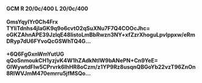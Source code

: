 #### GCM R 20/0c/400 L 20/0c/400
**GmsYqyIYr0Ch4Frx**<br/>**TYliTdnhs4jlaGK9q9o6cvtO2qSuXNu7F7Q4COOcJhc=**<br/>**oGKZAhnAPE39JzlqE48listoLmBbRwzn3NY+xfZzrXhoguLpvIppxw/eRmDRyp7dU6FYvoQcGSWhTQ4G...**<br/><br/>
**+6Q6FgGxnWmYutUG**<br/>**qQoSnmoukCH1yzjvK4W1hZAdkNtlW9bANePN+Cn9YeE=**<br/>**GIWywtdFlw5CPrvrk6IhHR8oCzm/z1YP9Rz8usqnQBGoYb22vzT96ZnOn8RIWVJmM470emrru5jfMSQo...**